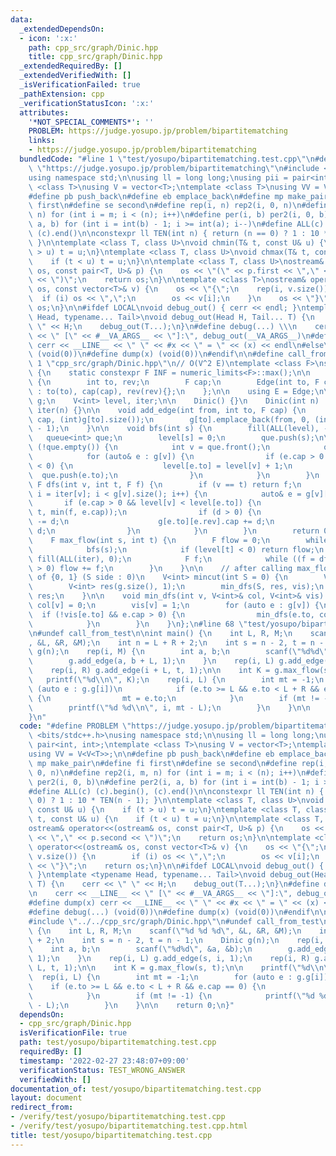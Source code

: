 ```yaml
---
data:
  _extendedDependsOn:
  - icon: ':x:'
    path: cpp_src/graph/Dinic.hpp
    title: cpp_src/graph/Dinic.hpp
  _extendedRequiredBy: []
  _extendedVerifiedWith: []
  _isVerificationFailed: true
  _pathExtension: cpp
  _verificationStatusIcon: ':x:'
  attributes:
    '*NOT_SPECIAL_COMMENTS*': ''
    PROBLEM: https://judge.yosupo.jp/problem/bipartitematching
    links:
    - https://judge.yosupo.jp/problem/bipartitematching
  bundledCode: "#line 1 \"test/yosupo/bipartitematching.test.cpp\"\n#define PROBLEM\
    \ \"https://judge.yosupo.jp/problem/bipartitematching\"\n#include <bits/stdc++.h>\n\
    using namespace std;\n\nusing ll = long long;\nusing pii = pair<int, int>;\ntemplate\
    \ <class T>\nusing V = vector<T>;\ntemplate <class T>\nusing VV = V<V<T>>;\n\n\
    #define pb push_back\n#define eb emplace_back\n#define mp make_pair\n#define fi\
    \ first\n#define se second\n#define rep(i, n) rep2(i, 0, n)\n#define rep2(i, m,\
    \ n) for (int i = m; i < (n); i++)\n#define per(i, b) per2(i, 0, b)\n#define per2(i,\
    \ a, b) for (int i = int(b) - 1; i >= int(a); i--)\n#define ALL(c) (c).begin(),\
    \ (c).end()\n\nconstexpr ll TEN(int n) { return (n == 0) ? 1 : 10 * TEN(n - 1);\
    \ }\n\ntemplate <class T, class U>\nvoid chmin(T& t, const U& u) {\n    if (t\
    \ > u) t = u;\n}\ntemplate <class T, class U>\nvoid chmax(T& t, const U& u) {\n\
    \    if (t < u) t = u;\n}\n\ntemplate <class T, class U>\nostream& operator<<(ostream&\
    \ os, const pair<T, U>& p) {\n    os << \"(\" << p.first << \",\" << p.second\
    \ << \")\";\n    return os;\n}\n\ntemplate <class T>\nostream& operator<<(ostream&\
    \ os, const vector<T>& v) {\n    os << \"{\";\n    rep(i, v.size()) {\n      \
    \  if (i) os << \",\";\n        os << v[i];\n    }\n    os << \"}\";\n    return\
    \ os;\n}\n\n#ifdef LOCAL\nvoid debug_out() { cerr << endl; }\ntemplate <typename\
    \ Head, typename... Tail>\nvoid debug_out(Head H, Tail... T) {\n    cerr << \"\
    \ \" << H;\n    debug_out(T...);\n}\n#define debug(...) \\\n    cerr << __LINE__\
    \ << \" [\" << #__VA_ARGS__ << \"]:\", debug_out(__VA_ARGS__)\n#define dump(x)\
    \ cerr << __LINE__ << \" \" << #x << \" = \" << (x) << endl\n#else\n#define debug(...)\
    \ (void(0))\n#define dump(x) (void(0))\n#endif\n\n#define call_from_test\n#line\
    \ 1 \"cpp_src/graph/Dinic.hpp\"\n// O(V^2 E)\ntemplate <class F>\nstruct Dinic\
    \ {\n    static constexpr F INF = numeric_limits<F>::max();\n\n    struct Edge\
    \ {\n        int to, rev;\n        F cap;\n        Edge(int to, F cap, int rev)\
    \ : to(to), cap(cap), rev(rev){};\n    };\n\n    using E = Edge;\n\n    VV<E>\
    \ g;\n    V<int> level, iter;\n\n    Dinic() {}\n    Dinic(int n) : g(n), level(n),\
    \ iter(n) {}\n\n    void add_edge(int from, int to, F cap) {\n        g[from].emplace_back(to,\
    \ cap, (int)g[to].size());\n        g[to].emplace_back(from, 0, (int)g[from].size()\
    \ - 1);\n    }\n\n    void bfs(int s) {\n        fill(ALL(level), -1);\n     \
    \   queue<int> que;\n        level[s] = 0;\n        que.push(s);\n\n        while\
    \ (!que.empty()) {\n            int v = que.front();\n            que.pop();\n\
    \            for (auto& e : g[v]) {\n                if (e.cap > 0 && level[e.to]\
    \ < 0) {\n                    level[e.to] = level[v] + 1;\n                  \
    \  que.push(e.to);\n                }\n            }\n        }\n    }\n\n   \
    \ F dfs(int v, int t, F f) {\n        if (v == t) return f;\n        for (int&\
    \ i = iter[v]; i < g[v].size(); i++) {\n            auto& e = g[v][i];\n     \
    \       if (e.cap > 0 && level[v] < level[e.to]) {\n                F d = dfs(e.to,\
    \ t, min(f, e.cap));\n                if (d > 0) {\n                    e.cap\
    \ -= d;\n                    g[e.to][e.rev].cap += d;\n                    return\
    \ d;\n                }\n            }\n        }\n        return 0;\n    }\n\n\
    \    F max_flow(int s, int t) {\n        F flow = 0;\n        while (true) {\n\
    \            bfs(s);\n            if (level[t] < 0) return flow;\n           \
    \ fill(ALL(iter), 0);\n            F f;\n            while ((f = dfs(s, t, INF))\
    \ > 0) flow += f;\n        }\n    }\n\n    // after calling max_flow\n    // vector\
    \ of {0, 1} (S side : 0)\n    V<int> mincut(int S = 0) {\n        V<int> vis(g.size());\n\
    \        V<int> res(g.size(), 1);\n        min_dfs(S, res, vis);\n        return\
    \ res;\n    }\n\n    void min_dfs(int v, V<int>& col, V<int>& vis) {\n       \
    \ col[v] = 0;\n        vis[v] = 1;\n        for (auto e : g[v]) {\n          \
    \  if (!vis[e.to] && e.cap > 0) {\n                min_dfs(e.to, col, vis);\n\
    \            }\n        }\n    }\n};\n#line 68 \"test/yosupo/bipartitematching.test.cpp\"\
    \n#undef call_from_test\n\nint main() {\n    int L, R, M;\n    scanf(\"%d %d %d\"\
    , &L, &R, &M);\n    int n = L + R + 2;\n    int s = n - 2, t = n - 1;\n    Dinic\
    \ g(n);\n    rep(i, M) {\n        int a, b;\n        scanf(\"%d%d\", &a, &b);\n\
    \        g.add_edge(a, b + L, 1);\n    }\n    rep(i, L) g.add_edge(s, i, 1);\n\
    \    rep(i, R) g.add_edge(i + L, t, 1);\n\n    int K = g.max_flow(s, t);\n\n \
    \   printf(\"%d\\n\", K);\n    rep(i, L) {\n        int mt = -1;\n        for\
    \ (auto e : g.g[i])\n            if (e.to >= L && e.to < L + R && e.cap == 0)\
    \ {\n                mt = e.to;\n            }\n        if (mt != -1) {\n    \
    \        printf(\"%d %d\\n\", i, mt - L);\n        }\n    }\n\n    return 0;\n\
    }\n"
  code: "#define PROBLEM \"https://judge.yosupo.jp/problem/bipartitematching\"\n#include\
    \ <bits/stdc++.h>\nusing namespace std;\n\nusing ll = long long;\nusing pii =\
    \ pair<int, int>;\ntemplate <class T>\nusing V = vector<T>;\ntemplate <class T>\n\
    using VV = V<V<T>>;\n\n#define pb push_back\n#define eb emplace_back\n#define\
    \ mp make_pair\n#define fi first\n#define se second\n#define rep(i, n) rep2(i,\
    \ 0, n)\n#define rep2(i, m, n) for (int i = m; i < (n); i++)\n#define per(i, b)\
    \ per2(i, 0, b)\n#define per2(i, a, b) for (int i = int(b) - 1; i >= int(a); i--)\n\
    #define ALL(c) (c).begin(), (c).end()\n\nconstexpr ll TEN(int n) { return (n ==\
    \ 0) ? 1 : 10 * TEN(n - 1); }\n\ntemplate <class T, class U>\nvoid chmin(T& t,\
    \ const U& u) {\n    if (t > u) t = u;\n}\ntemplate <class T, class U>\nvoid chmax(T&\
    \ t, const U& u) {\n    if (t < u) t = u;\n}\n\ntemplate <class T, class U>\n\
    ostream& operator<<(ostream& os, const pair<T, U>& p) {\n    os << \"(\" << p.first\
    \ << \",\" << p.second << \")\";\n    return os;\n}\n\ntemplate <class T>\nostream&\
    \ operator<<(ostream& os, const vector<T>& v) {\n    os << \"{\";\n    rep(i,\
    \ v.size()) {\n        if (i) os << \",\";\n        os << v[i];\n    }\n    os\
    \ << \"}\";\n    return os;\n}\n\n#ifdef LOCAL\nvoid debug_out() { cerr << endl;\
    \ }\ntemplate <typename Head, typename... Tail>\nvoid debug_out(Head H, Tail...\
    \ T) {\n    cerr << \" \" << H;\n    debug_out(T...);\n}\n#define debug(...) \\\
    \n    cerr << __LINE__ << \" [\" << #__VA_ARGS__ << \"]:\", debug_out(__VA_ARGS__)\n\
    #define dump(x) cerr << __LINE__ << \" \" << #x << \" = \" << (x) << endl\n#else\n\
    #define debug(...) (void(0))\n#define dump(x) (void(0))\n#endif\n\n#define call_from_test\n\
    #include \"../../cpp_src/graph/Dinic.hpp\"\n#undef call_from_test\n\nint main()\
    \ {\n    int L, R, M;\n    scanf(\"%d %d %d\", &L, &R, &M);\n    int n = L + R\
    \ + 2;\n    int s = n - 2, t = n - 1;\n    Dinic g(n);\n    rep(i, M) {\n    \
    \    int a, b;\n        scanf(\"%d%d\", &a, &b);\n        g.add_edge(a, b + L,\
    \ 1);\n    }\n    rep(i, L) g.add_edge(s, i, 1);\n    rep(i, R) g.add_edge(i +\
    \ L, t, 1);\n\n    int K = g.max_flow(s, t);\n\n    printf(\"%d\\n\", K);\n  \
    \  rep(i, L) {\n        int mt = -1;\n        for (auto e : g.g[i])\n        \
    \    if (e.to >= L && e.to < L + R && e.cap == 0) {\n                mt = e.to;\n\
    \            }\n        if (mt != -1) {\n            printf(\"%d %d\\n\", i, mt\
    \ - L);\n        }\n    }\n\n    return 0;\n}"
  dependsOn:
  - cpp_src/graph/Dinic.hpp
  isVerificationFile: true
  path: test/yosupo/bipartitematching.test.cpp
  requiredBy: []
  timestamp: '2022-02-27 23:48:07+09:00'
  verificationStatus: TEST_WRONG_ANSWER
  verifiedWith: []
documentation_of: test/yosupo/bipartitematching.test.cpp
layout: document
redirect_from:
- /verify/test/yosupo/bipartitematching.test.cpp
- /verify/test/yosupo/bipartitematching.test.cpp.html
title: test/yosupo/bipartitematching.test.cpp
---
```

